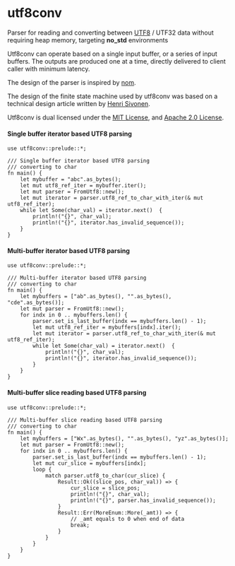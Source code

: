 utf8conv
===


Parser for reading and converting between [UTF8](https://en.wikipedia.org/wiki/UTF-8) / UTF32 data without requiring heap memory, targeting **no_std** environments

Utf8conv can operate based on a single input buffer, or a series of input buffers.  The outputs are produced one at a time, directly delivered to client caller with minimum latency.

The design of the parser is inspired by [nom](https://github.com/Geal/nom).

The design of the finite state machine used by utf8conv was based on a technical design article written by [Henri Sivonen](https://hsivonen.fi/broken-utf-8/).

Utf8conv is dual licensed under the [MIT License](https://mit-license.org/), and [Apache 2.0 License](https://www.apache.org/licenses/LICENSE-2.0.html).

#### Single buffer iterator based UTF8 parsing

```
use utf8conv::prelude::*;

/// Single buffer iterator based UTF8 parsing
/// converting to char
fn main() {
    let mybuffer = "abc".as_bytes();
    let mut utf8_ref_iter = mybuffer.iter();
    let mut parser = FromUtf8::new();
    let mut iterator = parser.utf8_ref_to_char_with_iter(& mut utf8_ref_iter);
    while let Some(char_val) = iterator.next()  {
        println!("{}", char_val);
        println!("{}", iterator.has_invalid_sequence());
    }
}

```

#### Multi-buffer iterator based UTF8 parsing

```
use utf8conv::prelude::*;

/// Multi-buffer iterator based UTF8 parsing
/// converting to char
fn main() {
    let mybuffers = ["ab".as_bytes(), "".as_bytes(), "cde".as_bytes()];
    let mut parser = FromUtf8::new();
    for indx in 0 .. mybuffers.len() {
        parser.set_is_last_buffer(indx == mybuffers.len() - 1);
        let mut utf8_ref_iter = mybuffers[indx].iter();
        let mut iterator = parser.utf8_ref_to_char_with_iter(& mut utf8_ref_iter);
        while let Some(char_val) = iterator.next()  {
            println!("{}", char_val);
            println!("{}", iterator.has_invalid_sequence());
        }
    }
}
```

#### Multi-buffer slice reading based UTF8 parsing

```
use utf8conv::prelude::*;

/// Multi-buffer slice reading based UTF8 parsing
/// converting to char
fn main() {
    let mybuffers = ["Wx".as_bytes(), "".as_bytes(), "yz".as_bytes()];
    let mut parser = FromUtf8::new();
    for indx in 0 .. mybuffers.len() {
        parser.set_is_last_buffer(indx == mybuffers.len() - 1);
        let mut cur_slice = mybuffers[indx];
        loop {
            match parser.utf8_to_char(cur_slice) {
                Result::Ok((slice_pos, char_val)) => {
                    cur_slice = slice_pos;
                    println!("{}", char_val);
                    println!("{}", parser.has_invalid_sequence());
                }
                Result::Err(MoreEnum::More(_amt)) => {
                    // _amt equals to 0 when end of data
                    break;
                }
            }
        }
    }
}
```
